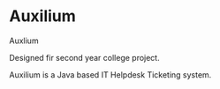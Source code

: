 Auxilium
========

Auxlium

Designed fir second year college project.

Auxilium is a Java based IT Helpdesk Ticketing system.



